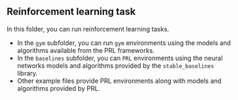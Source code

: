## Reinforcement learning task

In this folder, you can run reinforcement learning tasks.

- In the `gym` subfolder, you can run `gym` environments using the models and algorithms available from the PRL 
  frameworks.
- In the `baselines` subfolder, you can `PRL` environments using the neural networks models and algorithms provided by 
  the `stable_baselines` library.
- Other example files provide PRL environments along with models and algorithms provided by PRL.
